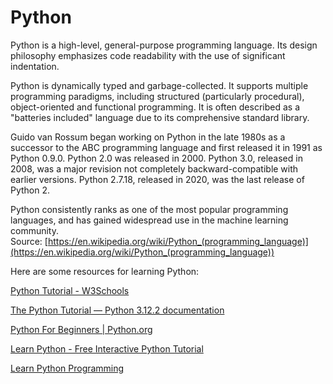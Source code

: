 
Python
======




Python is a high-level, general-purpose programming language. Its design philosophy emphasizes code readability with the use of significant indentation.

Python is dynamically typed and garbage-collected. It supports multiple programming paradigms, including structured (particularly procedural), object-oriented and functional programming. It is often described as a "batteries included" language due to its comprehensive standard library.

Guido van Rossum began working on Python in the late 1980s as a successor to the ABC programming language and first released it in 1991 as Python 0.9.0. Python 2.0 was released in 2000. Python 3.0, released in 2008, was a major revision not completely backward-compatible with earlier versions. Python 2.7.18, released in 2020, was the last release of Python 2.

Python consistently ranks as one of the most popular programming languages, and has gained widespread use in the machine learning community.  
Source: [https://en.wikipedia.org/wiki/Python_(programming_language)](https://en.wikipedia.org/wiki/Python_(programming_language))

Here are some resources for learning Python:

[Python Tutorial - W3Schools](https://www.w3schools.com/python/)

[The Python Tutorial — Python 3.12.2 documentation](https://docs.python.org/3/tutorial/index.html)

[Python For Beginners | Python.org](https://www.python.org/about/gettingstarted/)

[Learn Python - Free Interactive Python Tutorial](https://www.learnpython.org/)

[Learn Python Programming](https://www.programiz.com/python-programming)